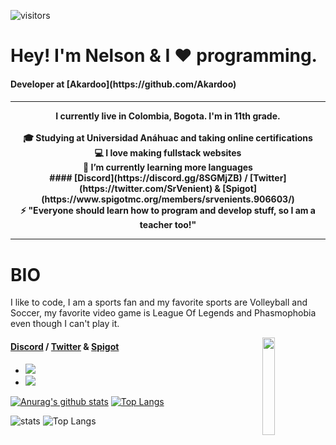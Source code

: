 ![visitors](https://visitor-badge.laobi.icu/badge?page_id=srvenient.readme.visitor-badge)

<h1>Hey! I'm Nelson & I ❤️ programming.</h1>
<h4>Developer at [Akardoo](https://github.com/Akardoo)<h4>
<hr>
<p align="center">
  I currently live in Colombia, Bogota. I'm in 11th grade.
  <br>
  <br>
  🎓 Studying at Universidad Anáhuac and taking online certifications
  <br>
  💻 I love making fullstack websites
  <br>
  🔬 I’m currently learning more languages
  <br>
  #### [Discord](https://discord.gg/8SGMjZB) / [Twitter](https://twitter.com/SrVenient) & [Spigot](https://www.spigotmc.org/members/srvenients.906603/)
  <br>
  ⚡ "Everyone should learn how to program and develop stuff, so I am a teacher too!"
</p>
<hr>
  
# BIO
I like to code, I am a sports fan and my favorite sports are Volleyball and Soccer, my favorite video game is League Of Legends and Phasmophobia even though I can't play it.

<img align='right' src='https://64.media.tumblr.com/16d882a22dbabf45feb06594ea5ccd0c/981e9c2909643ddc-d5/s540x810/4331d499a54f7fd9ee229381a8aac6a22cfeb692.gifv' width='20%'>

#### [Discord](https://discord.gg/8SGMjZB) / [Twitter](https://twitter.com/SrVenient) & [Spigot](https://www.spigotmc.org/members/srvenients.906603/)

- ![](https://img.shields.io/badge/Language-Java-informational?style=flat&logo=Languages&logoColor=blue&color=282bd1)
- ![](https://img.shields.io/badge/API-Spigot-informational?style=flat&logo=Languages&logoColor=blue&color=282bd1)

[![Anurag's github stats](https://github-readme-stats.vercel.app/api?username=srvenient)](https://github.com/srvenient/github-readme-stats) [![Top Langs](https://github-readme-stats.vercel.app/api/top-langs/?username=srvenient)](https://github.com/srvenient/github-readme-stats)



<!--
**srvenient/srvenient** is a ✨ _special_ ✨ repository because its `README.md` (this file) appears on your GitHub profile.

Here are some ideas to get you started:

- 🔭 I’m currently working on ...
- 🌱 I’m currently learning ...
- 👯 I’m looking to collaborate on ...
- 🤔 I’m looking for help with ...
- 💬 Ask me about ...
- 📫 How to reach me: ...
- 😄 Pronouns: ...
- ⚡ Fun fact: ...

- ![](https://img.shields.io/badge/Technologie-MongoDB-informational?style=flat&logo=Languages&logoColor=blue&color=282bd1)
- ![](https://img.shields.io/badge/Technologie-Morphia-informational?style=flat&logo=Languages&logoColor=blue&color=282bd1)
-->

![stats](https://github-readme-stats.vercel.app/api?username=wasmake&count_private=true)
![Top Langs](https://github-readme-stats.vercel.app/api/top-langs/?username=wasmake&layout=compact)
